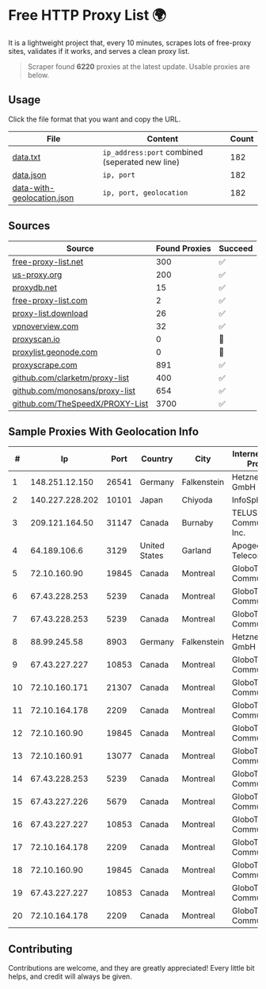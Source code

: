 
# Free HTTP Proxy List 🌍

It is a lightweight project that, every 10 minutes, scrapes lots of free-proxy sites, validates if it works, and serves a clean proxy list.


> Scraper found **6220** proxies at the latest update. Usable proxies are below.

## Usage

Click the file format that you want and copy the URL.


|File|Content|Count|
|----|-------|-----|
|[data.txt](https://raw.githubusercontent.com/themiralay/Proxy-List-World/master/data.txt)|`ip_address:port` combined (seperated new line)|182|
|[data.json](https://raw.githubusercontent.com/themiralay/Proxy-List-World/master/data.json)|`ip, port`|182|
|[data-with-geolocation.json](https://raw.githubusercontent.com/themiralay/Proxy-List-World/master/data-with-geolocation.json)|`ip, port, geolocation`|182|

## Sources

|Source|Found Proxies|Succeed|
|------|-------------|-------|
|[free-proxy-list.net](https://free-proxy-list.net)|300|✅|
|[us-proxy.org](https://www.us-proxy.org)|200|✅|
|[proxydb.net](http://proxydb.net)|15|✅|
|[free-proxy-list.com](https://free-proxy-list.com/?page=&port=&type%5B%5D=http&type%5B%5D=https&up_time=0&search=Search)|2|✅|
|[proxy-list.download](https://www.proxy-list.download/HTTP)|26|✅|
|[vpnoverview.com](https://vpnoverview.com/privacy/anonymous-browsing/free-proxy-servers)|32|✅|
|[proxyscan.io](https://www.proxyscan.io)|0|🚫|
|[proxylist.geonode.com](https://proxylist.geonode.com/api/proxy-list?limit=300&page=1&sort_by=lastChecked&sort_type=desc&protocols=http,https)|0|🚫|
|[proxyscrape.com](https://api.proxyscrape.com/v2/?request=displayproxies&protocol=http&timeout=10000&country=all&ssl=all&anonymity=all)|891|✅|
|[github.com/clarketm/proxy-list](https://raw.githubusercontent.com/clarketm/proxy-list/master/proxy-list-raw.txt)|400|✅|
|[github.com/monosans/proxy-list](https://raw.githubusercontent.com/monosans/proxy-list/main/proxies/http.txt)|654|✅|
|[github.com/TheSpeedX/PROXY-List](https://raw.githubusercontent.com/TheSpeedX/PROXY-List/master/http.txt)|3700|✅|


## Sample Proxies With Geolocation Info

|#|Ip|Port|Country|City|Internet Service Provider|
|-|--|----|-------|----|-------------------------|
|1|148.251.12.150|26541|Germany|Falkenstein|Hetzner Online GmbH|
|2|140.227.228.202|10101|Japan|Chiyoda|InfoSphere|
|3|209.121.164.50|31147|Canada|Burnaby|TELUS Communications Inc.|
|4|64.189.106.6|3129|United States|Garland|Apogee Telecom Inc.|
|5|72.10.160.90|19845|Canada|Montreal|GloboTech Communications|
|6|67.43.228.253|5239|Canada|Montreal|GloboTech Communications|
|7|67.43.228.253|5239|Canada|Montreal|GloboTech Communications|
|8|88.99.245.58|8903|Germany|Falkenstein|Hetzner Online GmbH|
|9|67.43.227.227|10853|Canada|Montreal|GloboTech Communications|
|10|72.10.160.171|21307|Canada|Montreal|GloboTech Communications|
|11|72.10.164.178|2209|Canada|Montreal|GloboTech Communications|
|12|72.10.160.90|19845|Canada|Montreal|GloboTech Communications|
|13|72.10.160.91|13077|Canada|Montreal|GloboTech Communications|
|14|67.43.228.253|5239|Canada|Montreal|GloboTech Communications|
|15|67.43.227.226|5679|Canada|Montreal|GloboTech Communications|
|16|67.43.227.227|10853|Canada|Montreal|GloboTech Communications|
|17|72.10.164.178|2209|Canada|Montreal|GloboTech Communications|
|18|72.10.160.90|19845|Canada|Montreal|GloboTech Communications|
|19|67.43.227.227|10853|Canada|Montreal|GloboTech Communications|
|20|72.10.164.178|2209|Canada|Montreal|GloboTech Communications|



## Contributing

Contributions are welcome, and they are greatly appreciated! Every
little bit helps, and credit will always be given.


